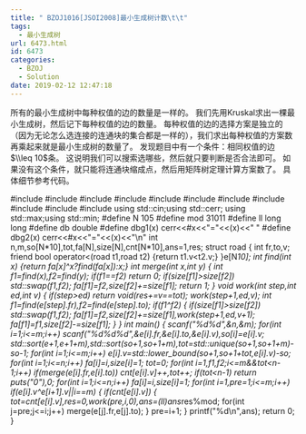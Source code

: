 ```yaml
---
title: " BZOJ1016[JSOI2008]最小生成树计数\t\t"
tags:
  - 最小生成树
url: 6473.html
id: 6473
categories:
  - BZOJ
  - Solution
date: 2019-02-12 12:47:18
---
```


所有的最小生成树中每种权值的边的数量是一样的。 我们先用Kruskal求出一棵最小生成树，然后记下每种权值的边的数量。 每种权值的边的选择方案是独立的（因为无论怎么选连接的连通块的集合都是一样的），我们求出每种权值的方案数再乘起来就是最小生成树的数量了。 发现题目中有一个条件：相同权值的边$\\leq 10$条。 这说明我们可以搜索选哪些，然后就只要判断是否合法即可。 如果没有这个条件，就只能将连通块缩成点，然后用矩阵树定理计算方案数了。 具体细节参考代码。

#include<iostream>
#include<cstdio>
#include<cstdlib>
#include<cmath>
#include<cstring>
#include<string>
#include<algorithm>
#include<queue>
#include<vector>
#include<set>
#include<map>
using std::cin;using std::cerr;
using std::max;using std::min;
#define N 105
#define mod 31011
#define ll long long
#define db double
#define dbg1(x) cerr<<#x<<"="<<(x)<<" "
#define dbg2(x) cerr<<#x<<"="<<(x)<<"\\n"
int n,m,so\[N\*10\],tot,fa\[N\],size\[N\],cnt\[N\*10\],ans=1,res;
struct road
{
	int fr,to,v;
	friend bool operator<(road t1,road t2) {return t1.v<t2.v;}
}e\[N*10\];
int find(int x) {return fa\[x\]^x?find(fa\[x\]):x;}
int merge(int x,int y)
{
	int f1=find(x),f2=find(y);
	if(f1==f2) return 0;
	if(size\[f1\]>size\[f2\]) std::swap(f1,f2);
	fa\[f1\]=f2,size\[f2\]+=size\[f1\];
	return 1;
}
void work(int step,int ed,int v)
{
	if(step>ed) return void(res+=v==tot);
	work(step+1,ed,v);
	int f1=find(e\[step\].fr),f2=find(e\[step\].to);
	if(f1^f2)
	{
		if(size\[f1\]>size\[f2\]) std::swap(f1,f2);
		fa\[f1\]=f2,size\[f2\]+=size\[f1\],work(step+1,ed,v+1);
		fa\[f1\]=f1,size\[f2\]-=size\[f1\];
	}
}
int main()
{
	scanf("%d%d",&n,&m);
	for(int i=1;i<=m;i++) scanf("%d%d%d",&e\[i\].fr,&e\[i\].to,&e\[i\].v),so\[i\]=e\[i\].v;
	std::sort(e+1,e+1+m),std::sort(so+1,so+1+m),tot=std::unique(so+1,so+1+m)-so-1;
	for(int i=1;i<=m;i++) e\[i\].v=std::lower_bound(so+1,so+1+tot,e\[i\].v)-so;
	for(int i=1;i<=n;i++) fa\[i\]=i,size\[i\]=1;
	tot=0;
	for(int i=1,f1,f2;i<=m&&tot<n-1;i++) if(merge(e\[i\].fr,e\[i\].to)) cnt\[e\[i\].v\]++,tot++;
	if(tot<n-1) return puts("0"),0;
	for(int i=1;i<=n;i++) fa\[i\]=i,size\[i\]=1;
	for(int i=1,pre=1;i<=m;i++)
		if(e\[i\].v^e\[i+1\].v||i==m)
		{
			if(cnt\[e\[i\].v\])
			{
				tot=cnt\[e\[i\].v\],res=0,work(pre,i,0),ans=(ll)ans*res%mod;
				for(int j=pre;j<=i;j++) merge(e\[j\].fr,e\[j\].to);
			}
			pre=i+1;
		}
	printf("%d\\n",ans);
	return 0;
}